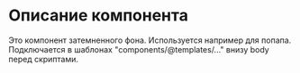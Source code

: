 # Описание компонента

Это компонент затемненного фона. Используется например для попапа.
Подключается в шаблонах "components/@templates/..." внизу body перед скриптами.

